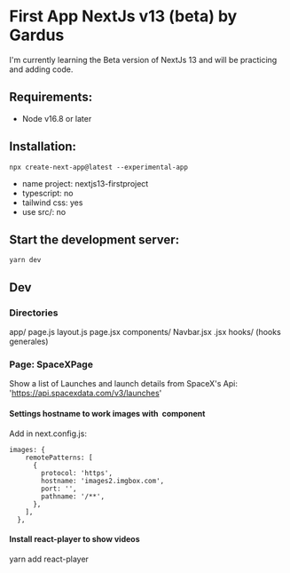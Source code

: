 # First App NextJs v13 (beta) by Gardus
I'm currently learning the Beta version of NextJs 13 and will be practicing and adding code.

## Requirements:
- Node v16.8 or later

## Installation:
```
npx create-next-app@latest --experimental-app
```
- name project: nextjs13-firstproject
- typescript: no
- tailwind css: yes
- use src/: no

## Start the development server:
```
yarn dev
```

## Dev

### Directories
app/
    page.js
    layout.js
    <functionality>
        page.jsx
components/
    <ui>
        Navbar.jsx
    <functionality>
        <Component>.jsx
hooks/      (hooks generales)

### Page: SpaceXPage
Show a list of Launches and launch details from SpaceX's Api: 
'https://api.spacexdata.com/v3/launches'

#### Settings hostname to work images with <Image> component
Add in next.config.js:
```
images: {
    remotePatterns: [
      {
        protocol: 'https',
        hostname: 'images2.imgbox.com',
        port: '',
        pathname: '/**',
      },
    ],
  },
```

#### Install react-player to show videos
yarn add react-player